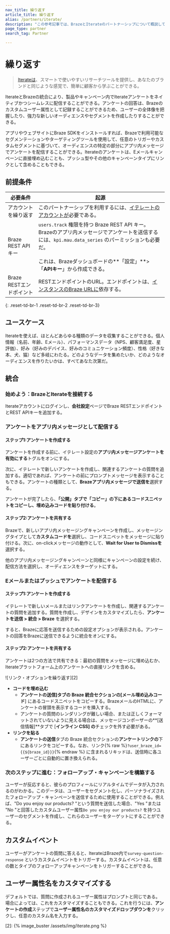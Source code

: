 ```yaml
---
nav_title: 繰り返す
article_title: 繰り返す
alias: /partners/iterate/
description: "この参考記事では、BrazeとIterateのパートナーシップについて概説しており、アンケートを利用して顧客データを充実させ、さらなる洞察を加えることができる。"
page_type: partner
search_tag: Partner

---
```


# 繰り返す

> [Iterateは](https://iteratehq.com)、スマートで使いやすいリサーチツールを提供し、あなたのブランドと同じような感覚で、簡単に顧客から学ぶことができる。

IterateとBrazeの統合により、製品やキャンペーン内でIterateアンケートをネイティブかつシームレスに配信することができる。アンケートの回答は、Brazeのカスタムユーザー属性として記録することができるため、ユーザーの全体像を把握したり、強力な新しいオーディエンスやセグメントを作成したりすることができる。

アプリやウェブサイトにBraze SDKをインストールすれば、Brazeで利用可能なセグメンテーションやターゲティングツールを使用して、任意のトリガーやカスタムセグメントに基づいて、オーディエンスの特定の部分にアプリ内メッセージでアンケートを配信することができる。Iterateのアンケートは、Eメールキャンペーンに直接埋め込むことも、プッシュ型やその他のキャンペーンタイプにリンクとして含めることもできる。

## 前提条件

| 必要条件 | 起源 |
|---|---|
|アカウントを繰り返す | このパートナーシップを利用するには、[イテレートのアカウントが](https://iteratehq.com)必要である。 |
| Braze REST API キー | `users.track` 権限を持つ Braze REST API キー。Brazeのアプリ内メッセージでアンケートを送信するには、`kpi.mau.data_series` のパーミッションも必要だ。<br><br> これは、Brazeダッシュボードの**「設定」**>「**APIキー**」から作成できる。|
| Braze RESTエンドポイント  | RESTエンドポイントのURL。エンドポイントは、[インスタンスのBraze URLに][6]依存する。 |
{: .reset-td-br-1 .reset-td-br-2 .reset-td-br-3}

## ユースケース

Iterateを使えば、ほとんどあらゆる種類のデータを収集することができる。個人情報（名前、年齢、Eメール）、パフォーマンスデータ（NPS、顧客満足度、星評価）、好み（好みのデバイス、好みのコミュニケーション頻度）、性格（好きな本、犬、猫）など多岐にわたる。どのようなデータを集めたいか、どのようなオーディエンスを作りたいかは、すべてあなた次第だ。

## 統合

### 始めよう：BrazeとIterateを接続する

Iterateアカウントにログインし、**会社設定**ページでBraze RESTエンドポイントとREST APIキーを追加する。

### アンケートをアプリ内メッセージとして配信する

#### ステップ1:アンケートを作成する

アンケートを作成する前に、イテレート設定の**アプリ内メッセージアンケートを有効にする**トグルをオンにする。

次に、イテレートで新しいアンケートを作成し、関連するアンケートの質問を追加する。適切であれば、アンケートの前にプロンプトメッセージを表示することもできる。アンケートの種類として、**Brazeアプリ内メッセージで送信を**選択する。

アンケートが完了したら、**「公開」**タブで「**コピー**」の下にあるコードスニペットをコピー**し、埋め込みコードを貼り付ける**。

#### ステップ2:アンケートを共有する

Brazeで、新しいアプリ内メッセージングキャンペーンを作成し、メッセージングタイプとして**カスタムコードを**選択し、コードスニペットをメッセージに貼り付ける。次に、on-clickメッセージの動作として、**Wait for User to Dismissを**選択する。

他のアプリ内メッセージングキャンペーンと同様にキャンペーンの設定を続け、配信方法を選択し、オーディエンスをターゲットにする。

### Eメールまたはプッシュでアンケートを配信する

#### ステップ1:アンケートを作成する

イテレートで新しいメールまたはリンクアンケートを作成し、関連するアンケートの質問を追加する。質問を作成し、デザインをカスタマイズしたら、**アンケートを送信 > 統合 > Braze** を選択する。

すると、Brazeに応答を送信するための設定オプションが表示される。アンケートの回答をBrazeに送信できるように統合をオンにする。 

#### ステップ2:アンケートを共有する

アンケートは2つの方法で共有できる：最初の質問をメッセージに埋め込むか、Iterateプラットフォーム上のアンケートへの直接リンクを含める。

![リンク・オプションを繰り返す][2]

- **コードを埋め込む**
  - **アンケートの送信]**タブの Braze 統合セクションの**\[メール埋め込みコード**] にあるコードスニペットをコピーする。BrazeメールのHTMLに、アンケートの冒頭を表示するコードを挿入する。 
  - アンケートの質問のレンダリングが難しい場合、または正しくフォーマットされていないように見える場合は、メッセージコンポーザーの**\[送信情報]**タブで \[**インライン CSS] の**チェックを外す必要がある。
- **リンクを貼る**
  - **アンケートの送信**タブの Braze 統合セクションの**アンケートリンクの**下にあるリンクをコピーする。なお、リンク{% raw %}`?user_braze_id={{${braze_id}}}`{% endraw %} に含まれるリキッドは、送信時に各ユーザーごとに自動的に置き換えられる。

### 次のステップに進む：フォローアップ・キャンペーンを構築する

ユーザーが反応すると、彼らのプロフィールにリアルタイムでデータが入力されるのがわかる。このデータは、ユーザーをセグメント化し、パーソナライズされたフォローアップ・キャンペーンを送信するために使用することができる。例えば、"Do you enjoy our products? "という質問を送信した場合、"Yes "または "No "と回答したカスタムユーザー属性`Do you enjoy our products?` を持つユーザーのセグメントを作成し、これらのユーザーをターゲットにすることができる。

## カスタムイベント

ユーザーがアンケートの質問に答えると、IterateはBraze内で`survey-question-response` というカスタムイベントをトリガーする。カスタムイベントは、任意の数とタイプのフォローアップキャンペーンをトリガーすることができる。

## ユーザー属性名をカスタマイズする

デフォルトでは、質問に作成されるユーザー属性はプロンプトと同じである。
場合によっては、これをカスタマイズすることもできる。これを行うには、**アンケートの作成**ステップで**ユーザー属性名のカスタマイズドロップダウンを**クリックし、任意のカスタム名を入力する。

[6]: {{site.baseurl}}/api/basics?redirected=true#endpoints
[2]: {% image_buster /assets/img/iterate.png %}

